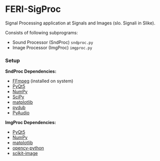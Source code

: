 # FERI-SigProc

Signal Processing application at Signals and Images (slo. Signali in Slike).

Consists of following subprograms:
- Sound Processor (SndProc) `sndproc.py`
- Image Processor (ImgProc) `imgproc.py`

### Setup

**SndProc Dependencies:**
- [FFmpeg](https://www.ffmpeg.org/) (installed on system)
- [PyQt5](https://riverbankcomputing.com/software/pyqt/download5)
- [NumPy](https://github.com/numpy/numpy)
- [SciPy](https://github.com/scipy/scipy)
- [matplotlib](https://github.com/matplotlib/matplotlib)
- [pydub](https://github.com/jiaaro/pydub)
- [PyAudio](http://people.csail.mit.edu/hubert/pyaudio/)

**ImgProc Dependencies:**
- [PyQt5](https://riverbankcomputing.com/software/pyqt/download5)
- [NumPy](https://github.com/numpy/numpy)
- [matplotlib](https://github.com/matplotlib/matplotlib)
- [opencv-python](https://pypi.org/project/opencv-python/)
- [scikit-image](http://scikit-image.org/)
